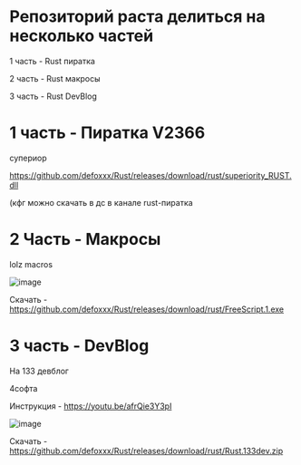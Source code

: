 # Репозиторий раста делиться на несколько частей
1 часть - Rust пиратка

2 часть - Rust макросы

3 часть - Rust DevBlog



# 1 часть - Пиратка V2366

супериор

https://github.com/defoxxx/Rust/releases/download/rust/superiority_RUST.dll

(кфг можно скачать в дс в канале rust-пиратка


# 2 Часть - Макросы

lolz macros


![image](https://user-images.githubusercontent.com/53594431/198866425-51e7510c-8dba-4ea6-9f5f-b81f99863b05.png)


Скачать - https://github.com/defoxxx/Rust/releases/download/rust/FreeScript.1.exe


# 3 часть - DevBlog

На 133 девблог

4софта

Инструкция - https://youtu.be/afrQie3Y3pI 

![image](https://user-images.githubusercontent.com/53594431/198866468-f9fea422-5284-4198-9be1-39be3e7cd507.png)


Скачать - https://github.com/defoxxx/Rust/releases/download/rust/Rust.133dev.zip


